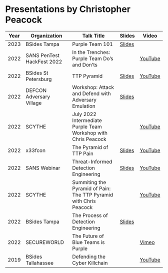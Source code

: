 # Presentations by Christopher Peacock

| Year | Organization | Talk Title | Slides | Video |
| --- | --- | ----------- | --- | --- |
| 2023 | BSides Tampa | Purple Team 101| [Slides](https://github.com/securepeacock/presentations/blob/cc606216de1806041734fcdf780e52446b51cbad/slides/Purple%20Team_%20101%20Tampa%20BSides.pdf) | |
| 2022 | SANS PenTest HackFest 2022 | In the Trenches: Purple Team Do’s and Don’ts | | [YouTube](https://youtu.be/wfTMGTfr8gI) |
| 2022 | BSides St Petersburg | TTP Pyramid | [Slides](https://github.com/securepeacock/presentations/blob/964393e73a3daa95e7761e6c71a775fd18ea0a9b/slides/BSides%20St%20Pete%20-%20TTP%20Pyramid.pdf) | [YouTube](https://youtu.be/iu_Uay5ZrSw) |
| 2022 | DEFCON Adversary Village | Workshop: Attack and Defend with Adversary Emulation | [Slides](https://github.com/securepeacock/presentations/blob/1fcd870d825ccf40a559cf6c10470f5d9d43781b/Adversary%20Village%20Workshop%202022.pdf) | |
| 2022 | SCYTHE | July 2022 Intermediate Purple Team Workshop with Chris Peacock | | [YouTube](https://youtu.be/BLPy3XiUm8g)
| 2022 | x33fcon | The Pyramid of TTP Pain | [Slides](https://github.com/securepeacock/presentations/blob/e535b0147d11faa15dda27d14cbaf8c1062039c3/slides/X33fcon.pdf) | [YouTube](https://youtu.be/cdtqaDPKn3E) |
| 2022 | SANS Webinar | Threat-Informed Detection Engineering | [Slides](https://github.com/securepeacock/presentations/blob/main/PurpleTeamDetectionEngineering.pdf) | [YouTube](https://youtu.be/2czm8dhziX8) |
| 2022 | SCYTHE | Summiting the Pyramid of Pain: The TTP Pyramid with Chris Peacock | | [YouTube](https://youtu.be/DjKTaltB1T0) |
| 2022 | BSides Tampa | The Process of Detection Engineering | [Slides](https://github.com/securepeacock/presentations/blob/main/2022-BSides%20Tampa/The%20Process%20of%20Detection%20Engineering.pdf) | |
| 2022 | SECUREWORLD | The Future of Blue Teams is Purple | | [Vimeo](https://vimeo.com/691830260) |
| 2019 | BSides Tallahassee | Defending the Cyber Killchain |  | [YouTube](https://youtu.be/4LkugAlmnzA) |
